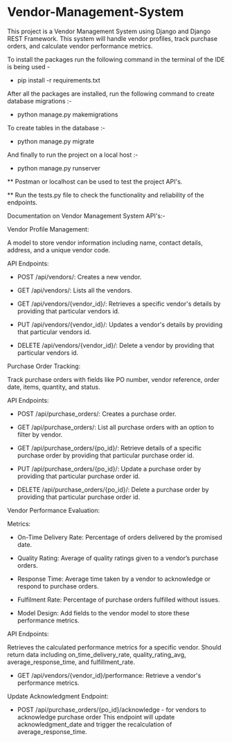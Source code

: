 # Vendor-Management-System

This project is a Vendor Management System using Django and Django REST Framework. This system will handle vendor profiles, track purchase orders, and calculate vendor performance metrics.

To install the packages run the following command in the terminal of the IDE is being used -

- pip install -r requirements.txt

After all the packages are installed, run the following command to create database migrations :- 

- python manage.py makemigrations
  
To create tables in the database :-

- python manage.py migrate

And finally to run the project on a local host :-

- python manage.py runserver

** Postman or localhost can be used to test the project API's.

** Run the tests.py file to check the functionality and reliability of the endpoints.


Documentation on Vendor Management System API's:-

Vendor Profile Management:

A model to store vendor information including name, contact
details, address, and a unique vendor code.

API Endpoints:

- POST /api/vendors/: Creates a new vendor.

- GET /api/vendors/: Lists all the vendors.

- GET /api/vendors/{vendor_id}/: Retrieves a specific vendor's details by providing that particular vendors id.

- PUT /api/vendors/{vendor_id}/: Updates a vendor's details by providing that particular vendors id.

- DELETE /api/vendors/{vendor_id}/: Delete a vendor by providing that particular vendors id.


Purchase Order Tracking:

Track purchase orders with fields like PO number, vendor reference,
order date, items, quantity, and status.

API Endpoints:

- POST /api/purchase_orders/: Creates a purchase order.

- GET /api/purchase_orders/: List all purchase orders with an option to filter by
vendor.

- GET /api/purchase_orders/{po_id}/: Retrieve details of a specific purchase order by providing that particular purchase order id.

- PUT /api/purchase_orders/{po_id}/: Update a purchase order by providing that particular purchase order id.

- DELETE /api/purchase_orders/{po_id}/: Delete a purchase order by providing that particular purchase order id.

Vendor Performance Evaluation:

Metrics:

- On-Time Delivery Rate: Percentage of orders delivered by the promised date.

- Quality Rating: Average of quality ratings given to a vendor’s purchase orders.

- Response Time: Average time taken by a vendor to acknowledge or respond to
purchase orders.

- Fulfilment Rate: Percentage of purchase orders fulfilled without issues.

- Model Design: Add fields to the vendor model to store these performance metrics.

API Endpoints:

Retrieves the calculated performance metrics for a specific vendor.
Should return data including on_time_delivery_rate, quality_rating_avg,
average_response_time, and fulfillment_rate.

- GET /api/vendors/{vendor_id}/performance: Retrieve a vendor's performance
metrics.


Update Acknowledgment Endpoint:

- POST /api/purchase_orders/{po_id}/acknowledge - for vendors to acknowledge
purchase order
This endpoint will update acknowledgment_date and trigger the recalculation
of average_response_time.


